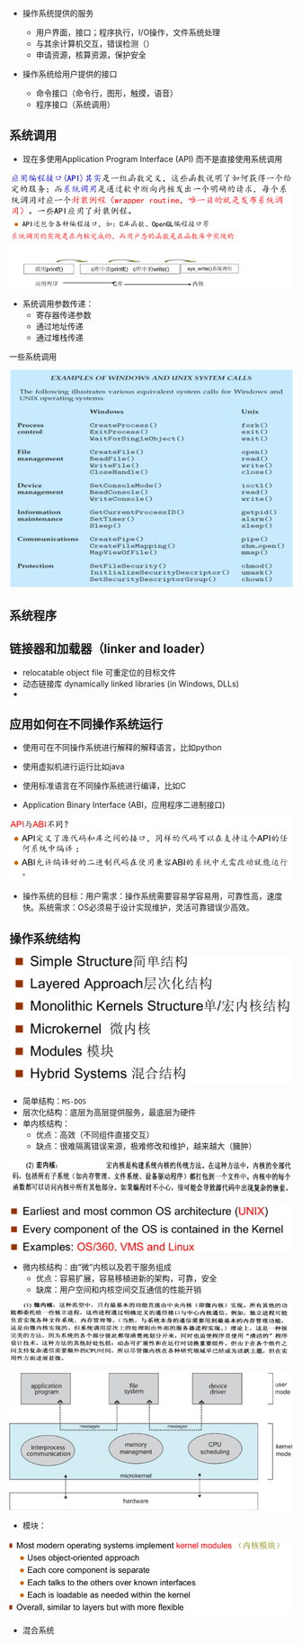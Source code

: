 * 操作系统提供的服务
  * 用户界面，接口；程序执行，I/O操作，文件系统处理
  * 与其余计算机交互，错误检测（）
  * 申请资源，核算资源，保护安全

* 操作系统给用户提供的接口
  * 命令接口（命令行，图形，触摸，语音）
  * 程序接口（系统调用）



## 系统调用

* 现在多使用Application Program Interface (API) 而不是直接使用系统调用

![image-20230214155331819](assets/ch2-操作系统结构/image-20230214155331819.png)

* 系统调用参数传递：
  * 寄存器传递参数
  * 通过地址传递
  * 通过堆栈传递



一些系统调用

![image-20230214155831608](assets/ch2-操作系统结构/image-20230214155831608.png)



## 系统程序





## 链接器和加载器（linker and loader）

* relocatable object file 可重定位的目标文件
* 动态链接库 dynamically linked libraries (in Windows, DLLs)
* 



## 应用如何在不同操作系统运行

* 使用可在不同操作系统进行解释的解释语言，比如python
* 使用虚拟机进行运行比如java
* 使用标准语言在不同操作系统进行编译，比如C







* Application Binary Interface (ABI，应用程序二进制接口) 

![image-20230214161720877](assets/ch2-操作系统结构/image-20230214161720877.png)



* 操作系统的目标：用户需求：操作系统需要容易学容易用，可靠性高，速度快。系统需求：OS必须易于设计实现维护，灵活可靠错误少高效。





## 操作系统结构

![image-20230214161939498](assets/ch2-操作系统结构/image-20230214161939498.png)

* 简单结构：`MS-DOS`
* 层次化结构：底层为高层提供服务，最底层为硬件
* 单内核结构：
  * 优点：高效（不同组件直接交互）
  * 缺点：很难隔离错误来源，极难修改和维护，越来越大（臃肿）

![image-20230214164427298](assets/ch2-操作系统结构/image-20230214164427298.png)

![image-20230214164502745](assets/ch2-操作系统结构/image-20230214164502745.png)

* 微内核结构：由“微”内核以及若干服务组成
  * 优点：容易扩展，容易移植进新的架构，可靠，安全
  * 缺席：用户空间和内核空间交互通信的性能开销

![image-20230214165008131](assets/ch2-操作系统结构/image-20230214165008131.png)

![image-20230214165758672](assets/ch2-操作系统结构/image-20230214165758672.png)

* 模块：

![image-20230214165947207](assets/ch2-操作系统结构/image-20230214165947207.png)

* 混合系统